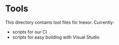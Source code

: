 # Tools

This directory contains tool files for Inexor. Currently:
  * scripts for our CI
  * scripts for easy building with Visual Studio
